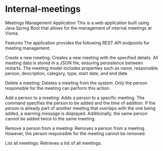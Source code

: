 # Internal-meetings
Meetings Management Application This is a web application built using Java Spring Boot that allows for the management of internal meetings at Visma.

Features The application provides the following REST API endpoints for meeting management:

Create a new meeting: Creates a new meeting with the specified details. All meeting data is stored in a JSON file, ensuring persistence between restarts. The meeting model includes properties such as name, responsible person, description, category, type, start date, and end date.

Delete a meeting: Deletes a meeting from the system. Only the person responsible for the meeting can perform this action.

Add a person to a meeting: Adds a person to a specific meeting. The command specifies the person to be added and the time of addition. If the person is already part of another meeting that overlaps with the one being added, a warning message is displayed. Additionally, the same person cannot be added twice to the same meeting.

Remove a person from a meeting: Removes a person from a meeting. However, the person responsible for the meeting cannot be removed.

List all meetings: Retrieves a list of all meetings.
